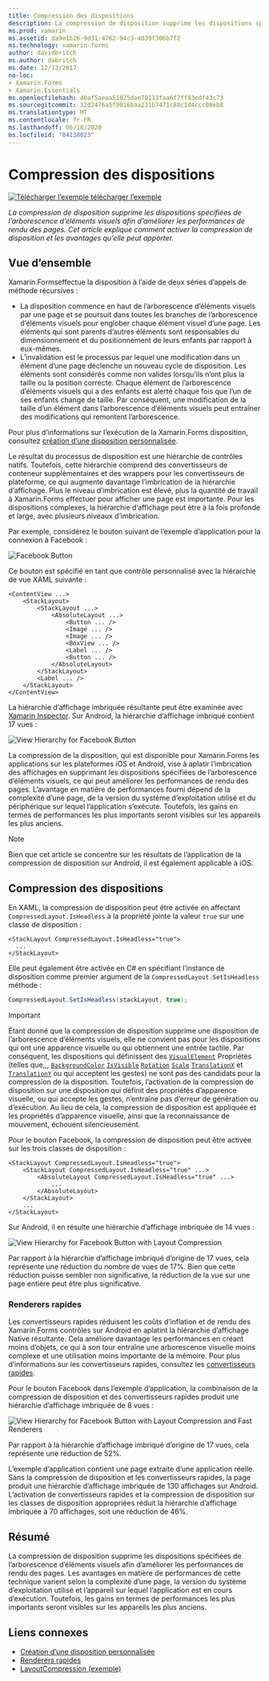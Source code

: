 ```yaml
---
title: Compression des dispositions
description: La compression de disposition supprime les dispositions spécifiées de l’arborescence d’éléments visuels afin d’améliorer les performances de rendu des pages. Cet article explique comment activer la compression de disposition et les avantages qu’elle peut apporter.
ms.prod: xamarin
ms.assetid: da9e1b26-9d31-4762-94c3-4039f306b7f2
ms.technology: xamarin-forms
author: davidbritch
ms.author: dabritch
ms.date: 12/13/2017
no-loc:
- Xamarin.Forms
- Xamarin.Essentials
ms.openlocfilehash: 40af5aeaa51025dae70113faa6f7ff83edf43c73
ms.sourcegitcommit: 32d2476a5f9016baa231b7471c88c1d4ccc08eb8
ms.translationtype: MT
ms.contentlocale: fr-FR
ms.lasthandoff: 06/18/2020
ms.locfileid: "84138023"
---
```

# <a name="layout-compression"></a>Compression des dispositions

[![Télécharger ](~/media/shared/download.png) l’exemple télécharger l’exemple](https://docs.microsoft.com/samples/xamarin/xamarin-forms-samples/userinterface-layoutcompression)

_La compression de disposition supprime les dispositions spécifiées de l’arborescence d’éléments visuels afin d’améliorer les performances de rendu des pages. Cet article explique comment activer la compression de disposition et les avantages qu’elle peut apporter._

## <a name="overview"></a>Vue d’ensemble

Xamarin.Formseffectue la disposition à l’aide de deux séries d’appels de méthode récursives :

- La disposition commence en haut de l’arborescence d’éléments visuels par une page et se poursuit dans toutes les branches de l’arborescence d’éléments visuels pour englober chaque élément visuel d’une page. Les éléments qui sont parents d’autres éléments sont responsables du dimensionnement et du positionnement de leurs enfants par rapport à eux-mêmes.
- L’invalidation est le processus par lequel une modification dans un élément d’une page déclenche un nouveau cycle de disposition. Les éléments sont considérés comme non valides lorsqu’ils n’ont plus la taille ou la position correcte. Chaque élément de l’arborescence d’éléments visuels qui a des enfants est alerté chaque fois que l’un de ses enfants change de taille. Par conséquent, une modification de la taille d’un élément dans l’arborescence d’éléments visuels peut entraîner des modifications qui remontent l’arborescence.

Pour plus d’informations sur l’exécution de la Xamarin.Forms disposition, consultez [création d’une disposition personnalisée](~/xamarin-forms/user-interface/layouts/custom.md).

Le résultat du processus de disposition est une hiérarchie de contrôles natifs. Toutefois, cette hiérarchie comprend des convertisseurs de conteneur supplémentaires et des wrappers pour les convertisseurs de plateforme, ce qui augmente davantage l’imbrication de la hiérarchie d’affichage. Plus le niveau d’imbrication est élevé, plus la quantité de travail à Xamarin.Forms effectuer pour afficher une page est importante. Pour les dispositions complexes, la hiérarchie d’affichage peut être à la fois profonde et large, avec plusieurs niveaux d’imbrication.

Par exemple, considérez le bouton suivant de l’exemple d’application pour la connexion à Facebook :

![](layout-compression-images/facebook-button.png "Facebook Button")

Ce bouton est spécifié en tant que contrôle personnalisé avec la hiérarchie de vue XAML suivante :

```xaml
<ContentView ...>
    <StackLayout>
        <StackLayout ...>
            <AbsoluteLayout ...>
                <Button ... />    
                <Image ... />
                <Image ... />
                <BoxView ... />
                <Label ... />
                <Button ... />
            </AbsoluteLayout>
        </StackLayout>
        <Label ... />
    </StackLayout>    
</ContentView>
```

La hiérarchie d’affichage imbriquée résultante peut être examinée avec [Xamarin Inspector](~/tools/inspector/index.md). Sur Android, la hiérarchie d’affichage imbriqué contient 17 vues :

![](layout-compression-images/no-compression.png "View Hierarchy for Facebook Button")

La compression de la disposition, qui est disponible pour Xamarin.Forms les applications sur les plateformes iOS et Android, vise à aplatir l’imbrication des affichages en supprimant les dispositions spécifiées de l’arborescence d’éléments visuels, ce qui peut améliorer les performances de rendu des pages. L’avantage en matière de performances fourni dépend de la complexité d’une page, de la version du système d’exploitation utilisé et du périphérique sur lequel l’application s’exécute. Toutefois, les gains en termes de performances les plus importants seront visibles sur les appareils les plus anciens.

> [!NOTE]
> Bien que cet article se concentre sur les résultats de l’application de la compression de disposition sur Android, il est également applicable à iOS.

## <a name="layout-compression"></a>Compression des dispositions

En XAML, la compression de disposition peut être activée en affectant `CompressedLayout.IsHeadless` à la propriété jointe la valeur `true` sur une classe de disposition :

```xaml
<StackLayout CompressedLayout.IsHeadless="true">
  ...
</StackLayout>   
```

Elle peut également être activée en C# en spécifiant l’instance de disposition comme premier argument de la `CompressedLayout.SetIsHeadless` méthode :

```csharp
CompressedLayout.SetIsHeadless(stackLayout, true);
```

> [!IMPORTANT]
> Étant donné que la compression de disposition supprime une disposition de l’arborescence d’éléments visuels, elle ne convient pas pour les dispositions qui ont une apparence visuelle ou qui obtiennent une entrée tactile. Par conséquent, les dispositions qui définissent des [`VisualElement`](xref:Xamarin.Forms.VisualElement) Propriétés (telles que,,, [`BackgroundColor`](xref:Xamarin.Forms.VisualElement.BackgroundColor) [`IsVisible`](xref:Xamarin.Forms.VisualElement.IsVisible) [`Rotation`](xref:Xamarin.Forms.VisualElement.Rotation) [`Scale`](xref:Xamarin.Forms.VisualElement.Scale) [`TranslationX`](xref:Xamarin.Forms.VisualElement.TranslationX) et [`TranslationY`](xref:Xamarin.Forms.VisualElement.TranslationY) ou qui acceptent les gestes) ne sont pas des candidats pour la compression de la disposition. Toutefois, l’activation de la compression de disposition sur une disposition qui définit des propriétés d’apparence visuelle, ou qui accepte les gestes, n’entraîne pas d’erreur de génération ou d’exécution. Au lieu de cela, la compression de disposition est appliquée et les propriétés d’apparence visuelle, ainsi que la reconnaissance de mouvement, échouent silencieusement.

Pour le bouton Facebook, la compression de disposition peut être activée sur les trois classes de disposition :

```xaml
<StackLayout CompressedLayout.IsHeadless="true">
    <StackLayout CompressedLayout.IsHeadless="true" ...>
        <AbsoluteLayout CompressedLayout.IsHeadless="true" ...>
            ...
        </AbsoluteLayout>
    </StackLayout>
    ...
</StackLayout>  
```

Sur Android, il en résulte une hiérarchie d’affichage imbriquée de 14 vues :

![](layout-compression-images/layout-compression.png "View Hierarchy for Facebook Button with Layout Compression")

Par rapport à la hiérarchie d’affichage imbriqué d’origine de 17 vues, cela représente une réduction du nombre de vues de 17%. Bien que cette réduction puisse sembler non significative, la réduction de la vue sur une page entière peut être plus significative.

### <a name="fast-renderers"></a>Renderers rapides

Les convertisseurs rapides réduisent les coûts d’inflation et de rendu des Xamarin.Forms contrôles sur Android en aplatint la hiérarchie d’affichage Native résultante. Cela améliore davantage les performances en créant moins d’objets, ce qui à son tour entraîne une arborescence visuelle moins complexe et une utilisation moins importante de la mémoire. Pour plus d’informations sur les convertisseurs rapides, consultez les [convertisseurs rapides](~/xamarin-forms/internals/fast-renderers.md).

Pour le bouton Facebook dans l’exemple d’application, la combinaison de la compression de disposition et des convertisseurs rapides produit une hiérarchie d’affichage imbriquée de 8 vues :

![](layout-compression-images/layout-compression-with-fast-renderers.png "View Hierarchy for Facebook Button with Layout Compression and Fast Renderers")

Par rapport à la hiérarchie d’affichage imbriqué d’origine de 17 vues, cela représente une réduction de 52%.

L’exemple d’application contient une page extraite d’une application réelle. Sans la compression de disposition et les convertisseurs rapides, la page produit une hiérarchie d’affichage imbriquée de 130 affichages sur Android. L’activation de convertisseurs rapides et la compression de disposition sur les classes de disposition appropriées réduit la hiérarchie d’affichage imbriquée à 70 affichages, soit une réduction de 46%.

## <a name="summary"></a>Résumé

La compression de disposition supprime les dispositions spécifiées de l’arborescence d’éléments visuels afin d’améliorer les performances de rendu des pages. Les avantages en matière de performances de cette technique varient selon la complexité d’une page, la version du système d’exploitation utilisé et l’appareil sur lequel l’application est en cours d’exécution. Toutefois, les gains en termes de performances les plus importants seront visibles sur les appareils les plus anciens.

## <a name="related-links"></a>Liens connexes

- [Création d’une disposition personnalisée](~/xamarin-forms/user-interface/layouts/custom.md)
- [Renderers rapides](~/xamarin-forms/internals/fast-renderers.md)
- [LayoutCompression (exemple)](https://docs.microsoft.com/samples/xamarin/xamarin-forms-samples/userinterface-layoutcompression)
